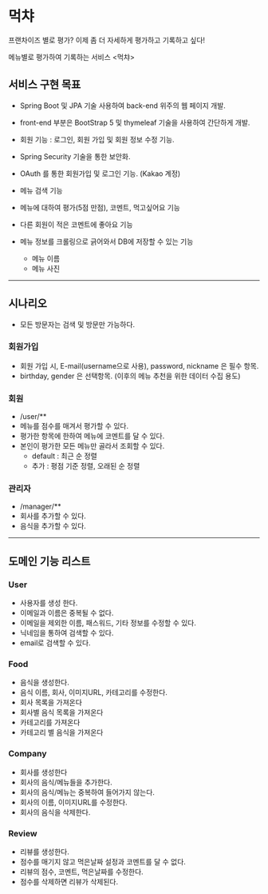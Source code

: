 # 먹챠

프랜차이즈 별로 평가? 이제 좀 더 자세하게 평가하고 기록하고 싶다!

메뉴별로 평가하여 기록하는 서비스 <먹챠>

## 서비스 구현 목표

- Spring Boot 및 JPA 기술 사용하여 back-end 위주의 웹 페이지 개발.
- front-end 부분은 BootStrap 5 및 thymeleaf 기술을 사용하여 간단하게 개발.
- 회원 기능 : 로그인, 회원 가입 및 회원 정보 수정 기능.
- Spring Security 기술을 통한 보안화.
- OAuth 를 통한 회원가입 및 로그인 기능. (Kakao 계정)

- 메뉴 검색 기능
- 메뉴에 대하여 평가(5점 만점), 코멘트, 먹고싶어요 기능
- 다른 회원이 적은 코멘트에 좋아요 기능
- 메뉴 정보를 크롤링으로 긁어와서 DB에 저장할 수 있는 기능
  - 메뉴 이름
  - 메뉴 사진


---

## 시나리오

- 모든 방문자는 검색 및 방문만 가능하다.

### 회원가입

- 회원 가입 시, E-mail(username으로 사용), password, nickname 은 필수 항목.
- birthday, gender 은 선택항목. (이후의 메뉴 추천을 위한 데이터 수집 용도)

### 회원

- /user/**
- 메뉴를 점수를 매겨서 평가할 수 있다.
- 평가한 항목에 한하여 메뉴에 코멘트를 달 수 있다.
- 본인이 평가한 모든 메뉴만 골라서 조회할 수 있다.
  - default : 최근 순 정렬
  - 추가 : 평점 기준 정렬, 오래된 순 정렬

### 관리자

- /manager/**
- 회사를 추가할 수 있다.
- 음식을 추가할 수 있다.

---

## 도메인 기능 리스트

### User

- 사용자를 생성 한다.
- 이메일과 이름은 중복될 수 없다.
- 이메일을 제외한 이름, 패스워드, 기타 정보를 수정할 수 있다.
- 닉네임을 통하여 검색할 수 있다.
- email로 검색할 수 있다.

### Food

- 음식을 생성한다.
- 음식 이름, 회사, 이미지URL, 카테고리를 수정한다.
- 회사 목록을 가져온다
- 회사별 음식 목록을 가져온다
- 카테고리를 가져온다
- 카테고리 별 음식을 가져온다

### Company

* 회사를 생성한다
* 회사의 음식/메뉴들을 추가한다.
* 회사의 음식/메뉴는 중복하여 들어가지 않는다.
* 회사의 이름, 이미지URL를 수정한다.
* 회사의 음식을 삭제한다.

### Review

* 리뷰를 생성한다.
* 점수를 매기지 않고 먹은날짜 설정과 코멘트를 달 수 없다.
* 리뷰의 점수, 코멘트, 먹은날짜를 수정한다.
* 점수를 삭제하면 리뷰가 삭제된다.


